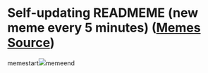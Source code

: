 # Self-updating READMEME (new meme every 5 minutes) ([Memes Source](https://bramses.notion.site/a49c1e962b7646879176ac3b327b6533?v=4d1eda54b170483cb03a40f257231764))

memestart![](https://www.notion.so/image/https%3A%2F%2Fs3-us-west-2.amazonaws.com%2Fsecure.notion-static.com%2Fc73a2f68-4cb0-4054-be8e-2ccceb674396%2F8DD166DD-92E4-4FAA-AE10-F5B8C55F4C34.jpeg?table=block&id=55957e2b-6f7d-469b-8d3f-6b61eee553f4&cache=v2)memeend

